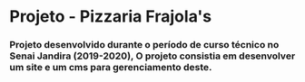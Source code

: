 # Projeto - Pizzaria Frajola's

### Projeto desenvolvido durante o período de curso técnico no Senai Jandira (2019-2020), O projeto consistia em desenvolver um site e um cms para gerenciamento deste.
